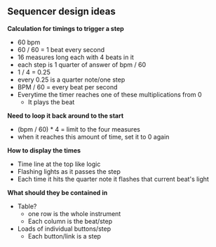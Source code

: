 ## Sequencer design ideas

**Calculation for timings to trigger a step**

- 60 bpm
- 60 / 60 = 1 beat every second
- 16 measures long each with 4 beats in it
- each step is 1 quarter of answer of bpm / 60
- 1 / 4 = 0.25
- every 0.25 is a quarter note/one step
- BPM / 60 = every beat per second
- Everytime the timer reaches one of these multiplications from 0
    - It plays the beat

**Need to loop it back around to the start**

- (bpm / 60) * 4 = limit to the four measures
- when it reaches this amount of time, set it to 0 again

**How to display the times**

- Time line at the top like logic
- Flashing lights as it passes the step
- Each time it hits the quarter note it flashes that current beat's light

**What should they be contained in**

- Table?
    - one row is the whole instrument
    - Each column is the beat/step
- Loads of individual buttons/step
    - Each button/link is a step
